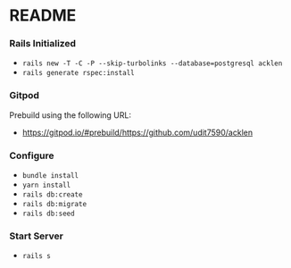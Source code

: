 # README

### Rails Initialized
* `rails new -T -C -P --skip-turbolinks --database=postgresql acklen`
* `rails generate rspec:install`

### Gitpod
Prebuild using the following URL:
* https://gitpod.io/#prebuild/https://github.com/udit7590/acklen

### Configure
* `bundle install`
* `yarn install`
* `rails db:create`
* `rails db:migrate`
* `rails db:seed`

### Start Server
* `rails s`
